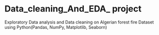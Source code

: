 # Data_cleaning_And_EDA_ project
Exploratory Data analysis and  Data cleaning on Algerian forest fire Dataset using Python(Pandas, NumPy, Matplotlib, Seaborn)
